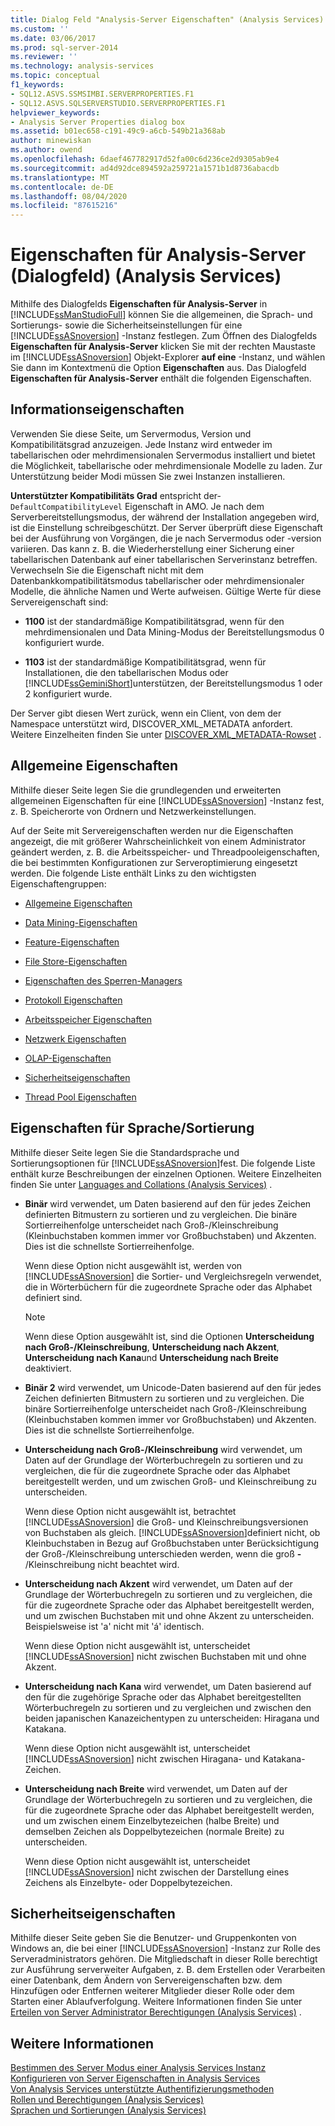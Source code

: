 ```yaml
---
title: Dialog Feld "Analysis-Server Eigenschaften" (Analysis Services) | Microsoft-Dokumentation
ms.custom: ''
ms.date: 03/06/2017
ms.prod: sql-server-2014
ms.reviewer: ''
ms.technology: analysis-services
ms.topic: conceptual
f1_keywords:
- SQL12.ASVS.SSMSIMBI.SERVERPROPERTIES.F1
- SQL12.ASVS.SQLSERVERSTUDIO.SERVERPROPERTIES.F1
helpviewer_keywords:
- Analysis Server Properties dialog box
ms.assetid: b01ec658-c191-49c9-a6cb-549b21a368ab
author: minewiskan
ms.author: owend
ms.openlocfilehash: 6daef467782917d52fa00c6d236ce2d9305ab9e4
ms.sourcegitcommit: ad4d92dce894592a259721a1571b1d8736abacdb
ms.translationtype: MT
ms.contentlocale: de-DE
ms.lasthandoff: 08/04/2020
ms.locfileid: "87615216"
---
```

# <a name="analysis-server-properties-dialog-box-analysis-services"></a>Eigenschaften für Analysis-Server (Dialogfeld) (Analysis Services)
  Mithilfe des Dialogfelds **Eigenschaften für Analysis-Server** in [!INCLUDE[ssManStudioFull](../includes/ssmanstudiofull-md.md)] können Sie die allgemeinen, die Sprach- und Sortierungs- sowie die Sicherheitseinstellungen für eine [!INCLUDE[ssASnoversion](../includes/ssasnoversion-md.md)] -Instanz festlegen. Zum Öffnen des Dialogfelds **Eigenschaften für Analysis-Server** klicken Sie mit der rechten Maustaste im [!INCLUDE[ssASnoversion](../includes/ssasnoversion-md.md)] Objekt-Explorer **auf eine** -Instanz, und wählen Sie dann im Kontextmenü die Option **Eigenschaften** aus. Das Dialogfeld **Eigenschaften für Analysis-Server** enthält die folgenden Eigenschaften.  
  
## <a name="information-properties"></a>Informationseigenschaften  
 Verwenden Sie diese Seite, um Servermodus, Version und Kompatibilitätsgrad anzuzeigen. Jede Instanz wird entweder im tabellarischen oder mehrdimensionalen Servermodus installiert und bietet die Möglichkeit, tabellarische oder mehrdimensionale Modelle zu laden. Zur Unterstützung beider Modi müssen Sie zwei Instanzen installieren.  
  
 **Unterstützter Kompatibilitäts Grad** entspricht der- `DefaultCompatibilityLevel` Eigenschaft in AMO. Je nach dem Serverbereitstellungsmodus, der während der Installation angegeben wird, ist die Einstellung schreibgeschützt. Der Server überprüft diese Eigenschaft bei der Ausführung von Vorgängen, die je nach Servermodus oder -version variieren. Das kann z. B. die Wiederherstellung einer Sicherung einer tabellarischen Datenbank auf einer tabellarischen Serverinstanz betreffen. Verwechseln Sie die Eigenschaft nicht mit dem Datenbankkompatibilitätsmodus tabellarischer oder mehrdimensionaler Modelle, die ähnliche Namen und Werte aufweisen. Gültige Werte für diese Servereigenschaft sind:  
  
-   **1100** ist der standardmäßige Kompatibilitätsgrad, wenn für den mehrdimensionalen und Data Mining-Modus der Bereitstellungsmodus 0 konfiguriert wurde.  
  
-   **1103** ist der standardmäßige Kompatibilitätsgrad, wenn für Installationen, die den tabellarischen Modus oder [!INCLUDE[ssGeminiShort](../includes/ssgeminishort-md.md)]unterstützen, der Bereitstellungsmodus 1 oder 2 konfiguriert wurde.  
  
 Der Server gibt diesen Wert zurück, wenn ein Client, von dem der Namespace unterstützt wird, DISCOVER_XML_METADATA anfordert. Weitere Einzelheiten finden Sie unter [DISCOVER_XML_METADATA-Rowset](https://docs.microsoft.com/bi-reference/schema-rowsets/xml/discover-xml-metadata-rowset) .  
  
## <a name="general-properties"></a>Allgemeine Eigenschaften  
 Mithilfe dieser Seite legen Sie die grundlegenden und erweiterten allgemeinen Eigenschaften für eine [!INCLUDE[ssASnoversion](../includes/ssasnoversion-md.md)] -Instanz fest, z. B. Speicherorte von Ordnern und Netzwerkeinstellungen.  
  
 Auf der Seite mit Servereigenschaften werden nur die Eigenschaften angezeigt, die mit größerer Wahrscheinlichkeit von einem Administrator geändert werden, z. B. die Arbeitsspeicher- und Threadpooleigenschaften, die bei bestimmten Konfigurationen zur Serveroptimierung eingesetzt werden. Die folgende Liste enthält Links zu den wichtigsten Eigenschaftengruppen:  
  
-   [Allgemeine Eigenschaften](server-properties/general-properties.md)  
  
-   [Data Mining-Eigenschaften](server-properties/data-mining-properties.md)  
  
-   [Feature-Eigenschaften](server-properties/feature-properties.md)  
  
-   [File Store-Eigenschaften](server-properties/filestore-properties.md)  
  
-   [Eigenschaften des Sperren-Managers](server-properties/lock-manager-properties.md)  
  
-   [Protokoll Eigenschaften](server-properties/log-properties.md)  
  
-   [Arbeitsspeicher Eigenschaften](server-properties/memory-properties.md)  
  
-   [Netzwerk Eigenschaften](server-properties/network-properties.md)  
  
-   [OLAP-Eigenschaften](server-properties/olap-properties.md)  
  
-   [Sicherheitseigenschaften](server-properties/security-properties.md)  
  
-   [Thread Pool Eigenschaften](server-properties/thread-pool-properties.md)  
  
## <a name="language-collation-properties"></a>Eigenschaften für Sprache/Sortierung  
 Mithilfe dieser Seite legen Sie die Standardsprache und Sortierungsoptionen für [!INCLUDE[ssASnoversion](../includes/ssasnoversion-md.md)]fest. Die folgende Liste enthält kurze Beschreibungen der einzelnen Optionen. Weitere Einzelheiten finden Sie unter [Languages and Collations &#40;Analysis Services&#41;](languages-and-collations-analysis-services.md) .  
  
-   **Binär** wird verwendet, um Daten basierend auf den für jedes Zeichen definierten Bitmustern zu sortieren und zu vergleichen. Die binäre Sortierreihenfolge unterscheidet nach Groß-/Kleinschreibung (Kleinbuchstaben kommen immer vor Großbuchstaben) und Akzenten. Dies ist die schnellste Sortierreihenfolge.  
  
     Wenn diese Option nicht ausgewählt ist, werden von [!INCLUDE[ssASnoversion](../includes/ssasnoversion-md.md)] die Sortier- und Vergleichsregeln verwendet, die in Wörterbüchern für die zugeordnete Sprache oder das Alphabet definiert sind.  
  
    > [!NOTE]  
    >  Wenn diese Option ausgewählt ist, sind die Optionen **Unterscheidung nach Groß-/Kleinschreibung**, **Unterscheidung nach Akzent**, **Unterscheidung nach Kana**und **Unterscheidung nach Breite** deaktiviert.  
  
-   **Binär 2** wird verwendet, um Unicode-Daten basierend auf den für jedes Zeichen definierten Bitmustern zu sortieren und zu vergleichen. Die binäre Sortierreihenfolge unterscheidet nach Groß-/Kleinschreibung (Kleinbuchstaben kommen immer vor Großbuchstaben) und Akzenten. Dies ist die schnellste Sortierreihenfolge.  
  
-   **Unterscheidung nach Groß-/Kleinschreibung** wird verwendet, um Daten auf der Grundlage der Wörterbuchregeln zu sortieren und zu vergleichen, die für die zugeordnete Sprache oder das Alphabet bereitgestellt werden, und um zwischen Groß- und Kleinschreibung zu unterscheiden.  
  
     Wenn diese Option nicht ausgewählt ist, betrachtet [!INCLUDE[ssASnoversion](../includes/ssasnoversion-md.md)] die Groß- und Kleinschreibungsversionen von Buchstaben als gleich. [!INCLUDE[ssASnoversion](../includes/ssasnoversion-md.md)]definiert nicht, ob Kleinbuchstaben in Bezug auf Großbuchstaben unter Berücksichtigung der Groß-/Kleinschreibung unterschieden werden, wenn die groß **-** /Kleinschreibung nicht beachtet wird.  
  
-   **Unterscheidung nach Akzent** wird verwendet, um Daten auf der Grundlage der Wörterbuchregeln zu sortieren und zu vergleichen, die für die zugeordnete Sprache oder das Alphabet bereitgestellt werden, und um zwischen Buchstaben mit und ohne Akzent zu unterscheiden. Beispielsweise ist 'a' nicht mit 'á' identisch.  
  
     Wenn diese Option nicht ausgewählt ist, unterscheidet [!INCLUDE[ssASnoversion](../includes/ssasnoversion-md.md)] nicht zwischen Buchstaben mit und ohne Akzent.  
  
-   **Unterscheidung nach Kana** wird verwendet, um Daten basierend auf den für die zugehörige Sprache oder das Alphabet bereitgestellten Wörterbuchregeln zu sortieren und zu vergleichen und zwischen den beiden japanischen Kanazeichentypen zu unterscheiden: Hiragana und Katakana.  
  
     Wenn diese Option nicht ausgewählt ist, unterscheidet [!INCLUDE[ssASnoversion](../includes/ssasnoversion-md.md)] nicht zwischen Hiragana- und Katakana-Zeichen.  
  
-   **Unterscheidung nach Breite** wird verwendet, um Daten auf der Grundlage der Wörterbuchregeln zu sortieren und zu vergleichen, die für die zugeordnete Sprache oder das Alphabet bereitgestellt werden, und um zwischen einem Einzelbytezeichen (halbe Breite) und demselben Zeichen als Doppelbytezeichen (normale Breite) zu unterscheiden.  
  
     Wenn diese Option nicht ausgewählt ist, unterscheidet [!INCLUDE[ssASnoversion](../includes/ssasnoversion-md.md)] nicht zwischen der Darstellung eines Zeichens als Einzelbyte- oder Doppelbytezeichen.  
  
## <a name="security-properties"></a>Sicherheitseigenschaften  
 Mithilfe dieser Seite geben Sie die Benutzer- und Gruppenkonten von Windows an, die bei einer [!INCLUDE[ssASnoversion](../includes/ssasnoversion-md.md)] -Instanz zur Rolle des Serveradministrators gehören. Die Mitgliedschaft in dieser Rolle berechtigt zur Ausführung serverweiter Aufgaben, z. B. dem Erstellen oder Verarbeiten einer Datenbank, dem Ändern von Servereigenschaften bzw. dem Hinzufügen oder Entfernen weiterer Mitglieder dieser Rolle oder dem Starten einer Ablaufverfolgung. Weitere Informationen finden Sie unter [Erteilen von Server Administrator Berechtigungen &#40;Analysis Services&#41;](instances/grant-server-admin-rights-to-an-analysis-services-instance.md) .  
  
## <a name="see-also"></a>Weitere Informationen  
 [Bestimmen des Server Modus einer Analysis Services Instanz](instances/determine-the-server-mode-of-an-analysis-services-instance.md)   
 [Konfigurieren von Server Eigenschaften in Analysis Services](server-properties/server-properties-in-analysis-services.md)   
 [Von Analysis Services unterstützte Authentifizierungsmethoden](instances/authentication-methodologies-supported-by-analysis-services.md)   
 [Rollen und Berechtigungen &#40;Analysis Services&#41;](multidimensional-models/roles-and-permissions-analysis-services.md)   
 [Sprachen und Sortierungen &#40;Analysis Services&#41;](languages-and-collations-analysis-services.md)  
  
  
